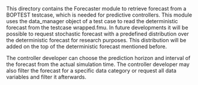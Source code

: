 This directory contains the Forecaster module to retrieve forecast 
from a BOPTEST testcase, which is needed for predictive controllers. 
This module uses the data_manager object of a test case to read the 
deterministic forecast from the testcase wrapped.fmu. In future 
developments it will be possible to request stochastic forecast with 
a predefined distribution over the deterministic forecast for research 
purposes. This distribution will be added on the top of the 
deterministic forecast mentioned before.  

The controller developer can choose the prediction horizon and 
interval of the forecast from the actual simulation time. The 
controller developer may also filter the forecast for a specific data 
category or request all data variables and filter it afterwards. 
